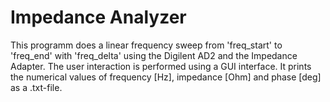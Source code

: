 # Impedance Analyzer 

This programm does a linear frequency sweep from 'freq_start' to 'freq_end' with 'freq_delta' using the Digilent AD2 and the Impedance Adapter. The user interaction is performed using a GUI interface. It prints the numerical values of frequency [Hz], impedance [Ohm] and phase [deg] as a .txt-file.
